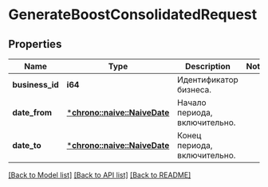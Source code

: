 # GenerateBoostConsolidatedRequest

## Properties
Name | Type | Description | Notes
------------ | ------------- | ------------- | -------------
**business_id** | **i64** | Идентификатор бизнеса. | 
**date_from** | [***chrono::naive::NaiveDate**](date.md) | Начало периода, включительно. | 
**date_to** | [***chrono::naive::NaiveDate**](date.md) | Конец периода, включительно. | 

[[Back to Model list]](../README.md#documentation-for-models) [[Back to API list]](../README.md#documentation-for-api-endpoints) [[Back to README]](../README.md)


